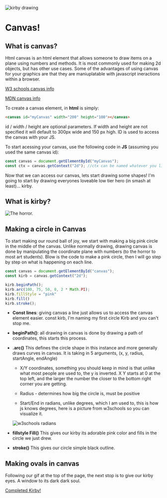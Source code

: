 ![kirby drawing](https://64.media.tumblr.com/3fc8e6b3fb397b57ff216ad9597142ba/tumblr_oghvusSRV91ufr0jio1_400.gif)

# Canvas!

## What is canvas?

Html canvas is an html element that allows someone to draw items on a plane using numbers and methods. It is most commonly used for making 2d objects, but has other use cases. Some of the advantages of using canvas for your graphics are that they are maniuplatable with javascript ineractions within a browser.

[W3 schools canvas info](https://www.w3schools.com/graphics/canvas_intro.asp)

[MDN canvas info](https://developer.mozilla.org/en-US/docs/Web/API/Canvas_API/Tutorial/Basic_usage)

To create a canvas element, in **html** is simply:

```html
<canvas id="myCanvas" width="200" height="100"></canvas>
```

id / width / height are optional parameters. If width and height are not specified it will default to 300px wide and 150 px high. ID is used to access the canvas with your JS.

To start acessing your canvas, use the following code in **JS** (assuming you used the same canvas id):

```javascript
const canvas = document.getElementById("myCanvas");
const ctx = canvas.getContext("2d"); //ctx can be named whatever you like.
```
Now that we can access our canvas, lets start drawing some shapes! I'm going to start by drawing everyones loveable low tier hero (in smash at least)... kirby.

## What is kirby?

![The horror.](https://pbs.twimg.com/media/GIPC0NYXEAAa1SZ.jpg)

## Making a circle in Canvas

To start making our round ball of joy, we start with making a big pink circle in the middle of the canvas. Unlike normally drawing, drawing canvas is done by manipulating the coordinate plane with numbers (to the horror to most art students). Blow is the code to make a pink circle, then I will go step by step on what is happening on each line.

```javascript
const canvas = document.getElementById("canvas");
const kirb = canvas.getContext("2d");

kirb.beginPath();
kirb.arc(100, 75, 50, 0, 2 * Math.PI);
kirb.fillStyle = "pink" 
kirb.fill()
kirb.stroke();
```

* **Const lines**: giving canvas a line just allows us to access the canvas element easier. const kirb, I'm naming my first circle Kirb and you can't stop me.

* **beginPath()**: all drawing in canvas is done by drawing a path of coordinates, this starts this process.

* **.arc()** This defines the circle shape in this instance and more generally draws curves in canvas. It is taking in 5 arguments, (x, y, radius, startAngle, endAngle)

     * X/Y coordinates, something you should keep in mind is that unlike what most people are used to, the y is inverted. X Y starts at 0 at the top left, and the larger the number the closer to the bottom right corner you are getting.

     * Radius - determines how big the circle is, must be positive

     * Start/End in radians, unlike degrees, which I am used to, this is how js knows degrees, here is a picture from w3schools so you can visualize it.

     ![w3schools radians](https://www.w3schools.com/graphics/img_arc.gif)

* **fillstyle Fill()** This gives our kirby its adorable pink color and fills in the circle we just drew.

* **stroke()** This gives our circle simple black outline.

## Making ovals in canvas

Following our gif at the top of the page, the next stop is to give our kirby eyes. A window to its dark dark soul.




[Completed Kirby!](https://codepen.io/MarioBland/pen/ZEdZeJB)